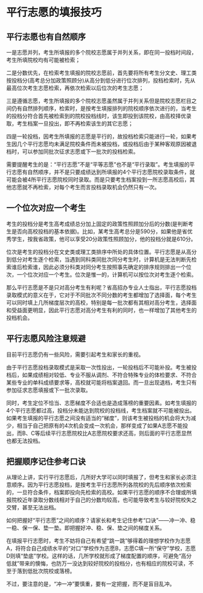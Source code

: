 # 平行志愿的填报技巧

## 平行志愿也有自然顺序

一是志愿并列，考生所填报的多个院校志愿属于并列关系，即在同一投档时间段，考生所填院校均有可能被检索；

二是分数优先，在检索考生填报的院校志愿前，首先要将所有考生分文史、理工类按投档分(高考总分加政策照顾分)从高分到低分进行位次排列，投档检索时，先从最高位次考生志愿检索，再依次检索以后位次的考生志愿；

三是遵循志愿，考生所填报的多个院校志愿虽然属于并列关系但是院校志愿栏目之间仍有自然排列顺序，检索时，是按考生填报排列的院校顺序依次进行的，当考生的投档分符合首先被检索到的院校投档线时，该生即投到该院校，由高校择优录取，考生档案一旦投出，即不再检索该生的其它志愿；

四是一轮投档，因考生所填报的志愿是平行的，故投档检索只能进行一轮，如果考生因几个平行志愿均未满足院校条件而未被投档，或投档后由于某种客观原因被退档时，可以参加同批次征求志愿或下一批次的投档检索。

需要提醒考生的是：“平行志愿”不是“平等志愿”也不是“平行录取”。考生填报的平行志愿有自然顺序，并不是只要成绩达到所填报的4个平行志愿院校录取条件，就可能会被4所平行志愿院校同时录取。而是只要考生档案投到一所志愿高校后，其他志愿就不再检索，对每个考生而言投档录取机会仍然只有一次。

## 一个位次对应一个考生

考生的投档分是考生高考成绩总分加上固定的政策性照顾加分后的分数(是判断考生是否向高校投档的基本依据)。比如，某考生高考总分是590分，如果他是省优秀学生，按我省政策，他可以享受20分政策性照顾加分，他的投档分就是610分。

位次是考生的投档分在文史类或理工类排序中所处的具体位置。平行志愿是从高分到低分对考生逐个检索，当遇到同科类同批次同分考生时，计算机是无法判断先检索谁后检索谁，因此必须分科类对同分考生按照事先确定的排序规则排出一个位次，一个位次对应一个考生。位次是惟一的，计算机可以按位次对考生逐个检索。

那么平行志愿是不是只对高分考生有利呢？省高招办专业人士指出，平行志愿投档录取模式的意义在于，它对于不同批次不同分数的考生都增加了选择面，每个考生可以同时填上几所梯度层次的高校，特别是每一批次都有其相对高分考生，选择面和受益面更明显，因此平行志愿对高分考生有利的同时，也一样增加了其他考生的投档机会。

## 平行志愿风险注意规避

目前平行志愿仍有一些风险，需要引起考生和家长的重视。

由于平行志愿投档录取模式是采取一次性投出，一轮投档后不可能补投。考生被投档后，如果成绩相对较低、专业不服从调剂、不符合特殊专业的体检要求、不符合某些专业的单科成绩要求等，高校就可能将档案退回。而一旦出现退档，考生只有参加征求志愿填报或下一批次录取。

同时，考生定位不恰当、志愿梯度不合适也是造成落榜的重要因素。如考生填报的4个平行志愿都过高，投档分未能达到院校的投档线，考生档案就不可能被投出。如果考生填报的平行志愿之间没有适当的“梯度”，则该考生被投档的机会将大为减少，相当于自己把原有的4次机会变成一次机会，那样变成了如果A志愿不能投出，而B、C等后续平行志愿院校比A志愿院校要求还高，则后面的平行志愿显然也都无法投档。

## 把握顺序记住参考口诀

从理论上讲，实行平行志愿后，几所好大学可以同时填报了，但考生和家长必须注意顺序。因为平行志愿投档，是按考生平行志愿所列各院校的先后顺序依次检索的，一旦符合条件，档案即投向先检索的高校。如果平行志愿的顺序不合理或所填报院校近年录取分数线相对于自己的分数均较高，也可能导致考生与较好院校失之交臂，甚至无法出档。

如何把握好“平行志愿”之间的顺序？请家长和考生记住参考“口诀”——冲一冲、稳一稳、保一保、垫一垫。即把握好冲、稳、保、垫之间的梯度关系。

在填报平行志愿时，考生不妨将自己有希望“跳一跳”够得着的理想学校作为志愿A，将符合自己成绩水平的“对口”学校作为志愿B，志愿C填一所“保守”学校，志愿D则填“垫底”学校。这样的话，几所学校就形成了梯度配置的顺序，可避免“高分低就”带来的懊悔，也防万一没达到较好院校的投档分，也有相应的院校可读，不至于落到低批次院校或落榜。

不过，要注意的是，“冲一冲”要慎重，要有一定把握，而不是盲目乱冲。